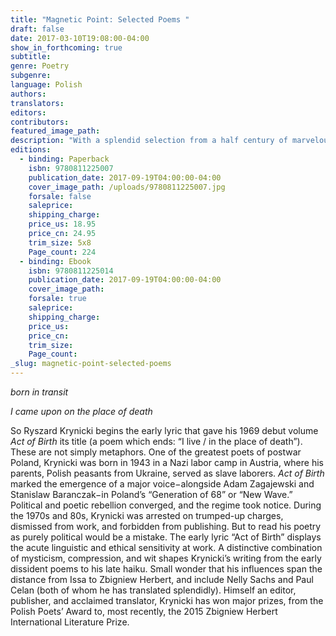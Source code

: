 ```yaml
---
title: "Magnetic Point: Selected Poems "
draft: false
date: 2017-03-10T19:08:00-04:00
show_in_forthcoming: true
subtitle:
genre: Poetry
subgenre:
language: Polish
authors:
translators:
editors:
contributors:
featured_image_path:
description: "With a splendid selection from a half century of marvelous poems, a major Polish poet appears in English at last "
editions:
  - binding: Paperback
    isbn: 9780811225007
    publication_date: 2017-09-19T04:00:00-04:00
    cover_image_path: /uploads/9780811225007.jpg
    forsale: false
    saleprice:
    shipping_charge:
    price_us: 18.95
    price_cn: 24.95
    trim_size: 5x8
    Page_count: 224
  - binding: Ebook
    isbn: 9780811225014
    publication_date: 2017-09-19T04:00:00-04:00
    cover_image_path:
    forsale: true
    saleprice:
    shipping_charge:
    price_us:
    price_cn:
    trim_size:
    Page_count:
_slug: magnetic-point-selected-poems
---
```


_born in transit_

_I came upon on the place of death_

So Ryszard Krynicki begins the early lyric that gave his 1969 debut volume _Act of Birth_ its title (a poem which ends: “I live / in the place of death”). These are not simply metaphors. One of the greatest poets of postwar Poland, Krynicki was born in 1943 in a Nazi labor camp in Austria, where his parents, Polish peasants from Ukraine, served as slave laborers. _Act of Birth_ marked the emergence of a major voice−alongside Adam Zagajewski and Stanislaw Baranczak−in Poland’s “Generation of 68” or “New Wave.” Political and poetic rebellion converged, and the regime took notice. During the 1970s and 80s, Krynicki was arrested on trumped-up charges, dismissed from work, and forbidden from publishing. But to read his poetry as purely political would be a mistake. The early lyric “Act of Birth” displays the acute linguistic and ethical sensitivity at work. A distinctive combination of mysticism, compression, and wit shapes Krynicki’s writing from the early dissident poems to his late haiku. Small wonder that his influences span the distance from Issa to Zbigniew Herbert, and include Nelly Sachs and Paul Celan (both of whom he has translated splendidly). Himself an editor, publisher, and acclaimed translator, Krynicki has won major prizes, from the Polish Poets’ Award to, most recently, the 2015 Zbigniew Herbert International Literature Prize.

